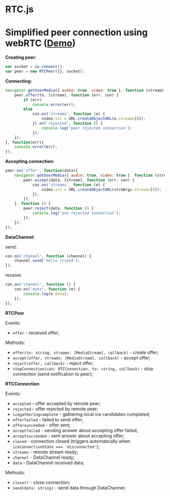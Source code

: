 RTC.js
==
[1]: http://karaxuna-rtc.ap01.aws.af.cm/


Simplified peer connection using webRTC ([Demo](https://karaxuna-rtc.herokuapp.com/))
==

**Creating peer:**

```javascript
var socket = io.connect();
var peer = new RTCPeer({}, socket);
```
    
**Connecting:**

```javascript
navigator.getUserMedia({ audio: true, video: true }, function (stream) {
    peer.offer(to, [stream], function (err, con) {
        if (err)
            console.error(err);
        else
            con.on('streams', function (e) {
                video.src = URL.createObjectURL(e.streams[0]);
            }).on('rejected', function () {
                console.log('peer rejected connection');
            });
    });
}, function(err){
    console.error(err);
});
```
    
**Accepting connection:**

```javascript
peer.on('offer', function(data){
    navigator.getUserMedia({ audio: true, video: true }, function (stream) {
        peer.accept(data, [stream], function (err, con) {
            con.on('streams', function (e) {
                video.src = URL.createObjectURL(strmArgs.streams[0]);
            });
        });
    }, function () {
        peer.reject(data, function () {
            console.log('you rejected connection');
        });
    });
});
```

**DataChannel:**
  
  send:

```javascript
con.on('channel', function (channel) {
    channel.send('hello friend');
});
```

  receive:

```javascript
con.on('channel', function () {
    con.on('data', function (e) {
        console.log(e.data);
    });
});
```
    
**RTCPeer**

Events:

  - `offer` - received offer;
  
Methods:

  - `offer(to: string, streams: [MediaStream], callback)` - create offer;
  - `accept(offer, streams: [MediaStream], callback)` - accept offer;
  - `reject(offer, callback)` - reject offer;
  - `stopConnection(con: RTCConnection, to: string, callback)` - stop connection (send notification to peer);
    
**RTCConnection**

Events:

  - `accepted` - offer accepted by remote peer;
  - `rejected` - offer rejected by remote peer;
  - `icegatheringcomplete` - gathering local ice candidates completed;
  - `offerfailed` - failed to send offer;
  - `offersucceeded` - offer sent;
  - `acceptfailed` - sending answer about accepting offer failed;
  - `acceptsucceeded` - sent answer about accepting offer;
  - `closed` - connection closed (triggers automatically when `iceConnectionState === 'disconnected'`);
  - `streams` - remote stream ready;
  - `channel` - DataChannel ready;
  - `data` - DataChannel received data;

Methods:

  - `close()` - close connection;
  - `send(data: string)` - send data through DataChannel;
